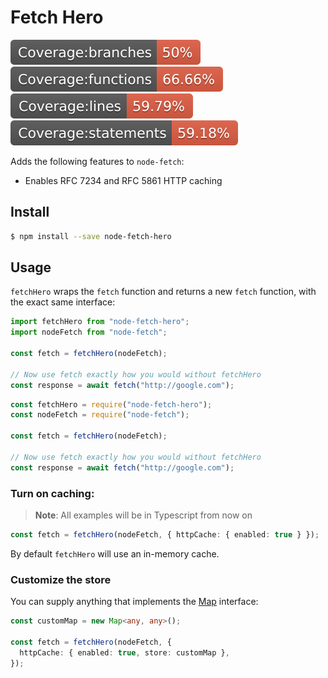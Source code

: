# Fetch Hero

![Coverage branches](./badges/badge-branches.svg)
![Coverage functions](./badges/badge-functions.svg)
![Coverage lines](./badges/badge-lines.svg)
![Coverage statements](./badges/badge-statements.svg)

Adds the following features to `node-fetch`:

- Enables RFC 7234 and RFC 5861 HTTP caching

## Install

```bash
$ npm install --save node-fetch-hero
```

## Usage

`fetchHero` wraps the `fetch` function and returns a new `fetch` function, with the exact same interface:

```typescript
import fetchHero from "node-fetch-hero";
import nodeFetch from "node-fetch";

const fetch = fetchHero(nodeFetch);

// Now use fetch exactly how you would without fetchHero
const response = await fetch("http://google.com");
```

```js
const fetchHero = require("node-fetch-hero");
const nodeFetch = require("node-fetch");

const fetch = fetchHero(nodeFetch);

// Now use fetch exactly how you would without fetchHero
const response = await fetch("http://google.com");
```

### Turn on caching:

> **Note**: All examples will be in Typescript from now on

```typescript
const fetch = fetchHero(nodeFetch, { httpCache: { enabled: true } });
```

By default `fetchHero` will use an in-memory cache.

### Customize the store

You can supply anything that implements the [Map](https://developer.mozilla.org/en-US/docs/Web/JavaScript/Reference/Global_Objects/Map) interface:

```typescript
const customMap = new Map<any, any>();

const fetch = fetchHero(nodeFetch, {
  httpCache: { enabled: true, store: customMap },
});
```

